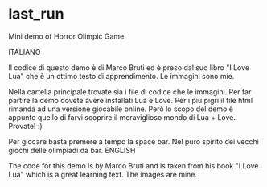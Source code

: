 # last_run
Mini demo of Horror Olimpic Game

ITALIANO

Il codice di questo demo è di Marco Bruti ed è preso dal suo libro "I Love Lua" che è un ottimo
testo di apprendimento.
Le immagini sono mie.

Nella cartella principale trovate sia i file di codice che le immagini. Per far partire la demo dovete avere installati Lua e Love.
Per i più pigri il file html rimanda ad una versione giocabile online. Però lo scopo del demo è appunto quello di farvi
scoprire il meraviglioso mondo di Lua + Love. Provate! :)

Per giocare basta premere a tempo la space bar. Nel puro spirito dei vecchi giochi delle olimpiadi da bar.
ENGLISH

The code for this demo is by Marco Bruti and is taken from his book "I Love Lua" which is a great
learning text.
The images are mine.
